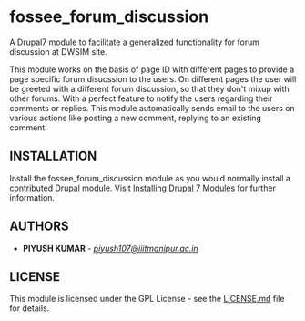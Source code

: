 # fossee_forum_discussion
A Drupal7 module to facilitate a generalized functionality for forum discussion at DWSIM site.

This module works on the basis of page ID with different pages to provide a page specific forum disucssion to the users.
On different pages the user will be greeted with a different forum discussion, so that they don't mixup with other forums.
With a perfect feature to notify the users regarding their comments or replies. This module automatically sends email to the users on various actions like posting a new comment, replying to an existing comment.

## INSTALLATION
Install the fossee_forum_discussion module as you would normally install a contributed Drupal module. Visit [Installing Drupal 7 Modules](https://www.drupal.org/node/1897420) for further information.


## AUTHORS

* **PIYUSH KUMAR** - *piyush107@iiitmanipur.ac.in*

## LICENSE

This module is licensed under the GPL License - see the [LICENSE.md](LICENSE) file for details.
